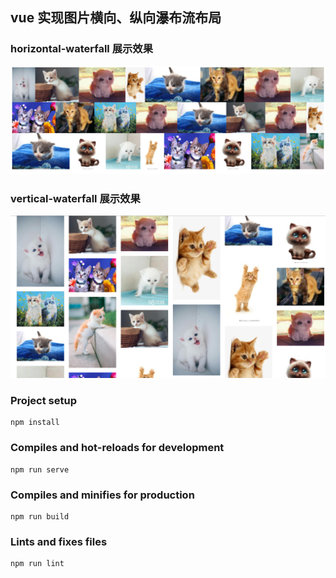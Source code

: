 ## vue 实现图片横向、纵向瀑布流布局

### horizontal-waterfall 展示效果
![horizontal-waterfall](https://github.com/ZhaoYLi/waterfall/blob/master/img/horizontal-waterfall.PNG)

### vertical-waterfall 展示效果
![vertical-waterfall](https://github.com/ZhaoYLi/waterfall/blob/master/img/vertical-waterfall.PNG)

### Project setup
```
npm install
```

### Compiles and hot-reloads for development
```
npm run serve
```

### Compiles and minifies for production
```
npm run build
```

### Lints and fixes files
```
npm run lint
```

